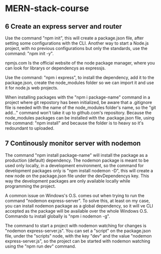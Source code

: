 # MERN-stack-course

## 6 Create an express server and router
Use the command "npm init", this will create a package.json file, after setting some configurations with the CLI.
Another way to start a Node.js project, with no previous configurations but only the standards, use the command: "npm init -y".

npmjs.com
Is the official website of the node package manager, where you can look for librarys or dependencys as expressjs.

Use the command: "npm i express", to install the dependency, add it to the package.json, create the node_modules folder so we can import it and use it for node.js web projects.

When installing packages with the "npm i package-name" command in a project where git repostory has been initialized, be aware that a .gitignore file is needed with the name of the node_modules folder's name, so the "git add..." command won't take it up to github.com's repository.
Because the node_modules packages can be installed with the .package.json file, using the command: "npm install" and because the folder is to heavy so it's redoundant to uploaded.

## 7 Continously monitor server with nodemon
The command "npm install package-name" will install the package as a production (default) dependency.
The nodemon package is meant to be used only locally, in a development environment, so the command for development packages only is "npm install nodemon -D", this will create a new node on the package.json file under the devDependencys key.
This way the development packages are only available locally while programming the project.

A common issue on Windows's O.S. comes out when trying to run the command "nodemon express-server".
To solve this, at least on my case, you can install nodemon package as a global dependency, so it will ve CLI accepted as the package will be available over the whole Windows O.S.
Commando tu install globally is "npm i nodemon -g".

The command to start a project with nodemon watching for changes is "nodemon express-server.js".
You can set a "script" on the package.json file, under the "scripts" node, with the key "dev" and the value "nodemon express-server.js", so the project can be started with nodemon watching using the "npm run dev" command.